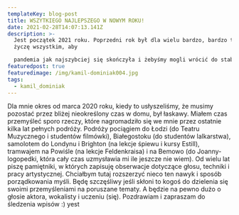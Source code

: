 ```yaml
---
templateKey: blog-post
title: WSZYTKIEGO NAJLEPSZEGO W NOWYM ROKU!
date: 2021-02-28T14:07:13.141Z
description: >-
  Jest początek 2021 roku. Poprzedni rok był dla wielu bardzo, bardzo trudny i
  życzę wszystkim, aby

  pandemia jak najszybciej się skończyła i żebyśmy mogli wrócić do stabilniejszej wersji naszego życia!
featuredpost: true
featuredimage: /img/kamil-dominiak004.jpg
tags:
  - kamil_dominiak
---
```

Dla mnie okres od marca 2020 roku, kiedy to usłyszeliśmy, że musimy pozostać przez bliżej nieokreślony
czas w domu, był łaskawy. Miałem czas przemyśleć sporo rzeczy, które nagromadziło się we mnie przez
ostatnie kilka lat pełnych podróży. Podróży pociągiem do Łodzi (do Teatru Muzycznego i studentów
filmówki), Białegostoku (do studentów lalkarstwa), samolotem do Londynu i Brighton (na lekcje śpiewu i
kursy Estill), tramwajem na Powiśle (na lekcje Feldenkraisa) i na Bemowo (do Joanny- logopedki, która
cały czas uzmysławia mi ile jeszcze nie wiem).
Od wielu lat piszę pamiętniki, w których zapisuję obserwacje dotyczące głosu, techniki i pracy
artystycznej. Chciałbym tutaj rozszerzyć nieco ten nawyk i sposób porządkowania myśli. Będę
szczęśliwy jeśli skłoni to kogoś do dzielenia się swoimi przemyśleniami na poruszane tematy. A będzie
na pewno dużo o głosie aktora, wokalisty i uczeniu (się).
Pozdrawiam i zapraszam do śledzenia wpisów :) yest